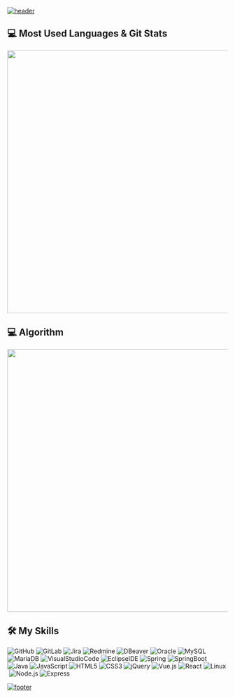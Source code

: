 [![header](https://capsule-render.vercel.app/api?type=waving&color=gradient&height=300&section=header&text=seolhwa-y&fontAlignY=40&fontSize=100&desc=GITHUB&descAlignY=65&animation=twinkling)](https://github.com/seolhwa-y)




💻 Most Used Languages & Git Stats
-------------------

<a href="https://stats.dooboo.io"><img src="https://stats.dooboo.io/api/github-stats-advanced?login=seolhwa-y" width="600" /></a>

💻 Algorithm
-------------------
<a href="http://mazassumnida.wtf"><img src="http://mazassumnida.wtf/api/v2/generate_badge?boj=77seol" width="600" /></a>


🛠️ My Skills
---------

![GitHub](https://img.shields.io/badge/GitHub-333664?style=flat-square&logo=GitHub&logoColor=white) ![GitLab](https://img.shields.io/badge/GitLab-FC6D26?style=flat-square&logo=GitLab&logoColor=white) ![Jira](https://img.shields.io/badge/Jira-0052CC?style=flat-square&logo=Jira&logoColor=white) ![Redmine](https://img.shields.io/badge/Redmine-B32024?style=flat-square&logo=Redmine&logoColor=white) ![DBeaver](https://img.shields.io/badge/DBeaver-382923?style=flat-square&logo=DBeaver&logoColor=white) ![Oracle](https://img.shields.io/badge/Oracle-F80000?style=flat-square&logo=Oracle&logoColor=white) ![MySQL](https://img.shields.io/badge/MySQL-4479A1?style=flat-square&logo=MySQL&logoColor=white) ![MariaDB](https://img.shields.io/badge/MariaDB-003545?style=flat-square&logo=MariaDB&logoColor=white) ![VisualStudioCode](https://img.shields.io/badge/VisualStudioCode-DB3552?style=flat-square&logo=visualstudiocode&logoColor=white) ![EclipseIDE](https://img.shields.io/badge/EclipseIDE-11B48A?style=flat-square&logo=EclipseIDE&logoColor=white) ![Spring](https://img.shields.io/badge/Spring-6DB33F?style=flat-square&logo=Spring&logoColor=white) ![SpringBoot](https://img.shields.io/badge/SpringBoot-6DB33F?style=flat-square&logo=SpringBoot&logoColor=white) ![Java](https://img.shields.io/badge/Java-007396?style=flat-square&logo=Java&logoColor=white) ![JavaScript](https://img.shields.io/badge/JavaScript-ffb13b?style=flat-square&logo=JavaScript&logoColor=white) ![HTML5](https://img.shields.io/badge/HTML5-E34F26?style=flat-square&logo=HTML5&logoColor=white) ![CSS3](https://img.shields.io/badge/CSS3-1572B6?style=flat-square&logo=CSS3&logoColor=white) ![jQuery](https://img.shields.io/badge/jQuery-0769AD?style=flat-square&logo=jQuery&logoColor=white) ![Vue.js](https://img.shields.io/badge/Vue.js-4FC08D?style=flat-square&logo=Vue.js&logoColor=white) ![React](https://img.shields.io/badge/React-61DAFB?style=flat-square&logo=React&logoColor=white) ![Linux](https://img.shields.io/badge/Linux-FCC624?style=flat-square&logo=Linux&logoColor=white) ![Node.js](https://img.shields.io/badge/Node.js-339933?style=flat-square&logo=Node.js&logoColor=white) ![Express](https://img.shields.io/badge/Express-000000?style=flat-square&logo=Express&logoColor=white) 




[![footer](https://capsule-render.vercel.app/api?section=footer&type=waving&color=gradient&height=200)](https://github.com/seolhwa-y)
